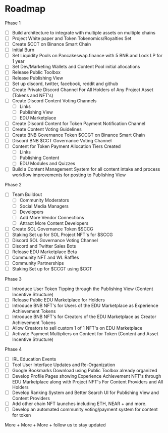 # Roadmap

Phase 1

* [ ] Build architecture to integrate with multiple assets on multiple chains
* [ ] Project White paper and Token Tokenomics/Royalties Set
* [ ] Create $CCT on Binance Smart Chain
* [ ] Initial Burn
* [ ] Set Liquidity Pools on Pancakeswap.finance with 5 BNB and Lock LP for 1 year
* [ ] Set Dev/Marketing Wallets and Content Pool initial allocations
* [ ] Release Public Toolbox
* [ ] Release Publishing View
* [ ] Set up discord, twitter, facebook, reddit and github
* [ ] Create Private Discord Channel For All Holders of Any Project Asset (Tokens and NFT's)
* [ ] Create Discord Content Voting Channels
  * [ ] Links
  * [ ] Publishing View
  * [ ] EDU Marketplace
* [ ] Create Discord Content for Token Payment Notification Channel
* [ ] Create Content Voting Guidelines
* [ ] Create BNB Governance Token $CCGT on Binance Smart Chain
* [ ] Discord BNB $CCT Governance Voting Channel
* [ ] Content for Token Payment Allocation Tiers Created
  * [ ] Links&#x20;
  * [ ] Publishing Content
  * [ ] EDU Modules and Quizzes
* [ ] Build a Content Management System for all content intake and process workflow improvements for posting to Publishing View

Phase 2

* [ ] Team Buildout
  * [ ] Community Moderators
  * [ ] Social Media Managers
  * [ ] Developers
  * [ ] Add More Vendor Connections
  * [ ] Attract More Content Developers
* [ ] Create SOL Governance Token $SCCG
* [ ] Staking Set up for SOL Project NFT's for $SCCG
* [ ] Discord SOL Governance Voting Channel
* [ ] Discord and Twitter Sales Bots
* [ ] Release EDU Marketplace Beta
* [ ] Community NFT and WL Raffles&#x20;
* [ ] Community Partnerships
* [ ] Staking Set up for $CCGT using $CCT

Phase 3

* [ ] Introduce User Token Tipping through the Publishing View (Content Incentive Structure)
* [ ] Release Public EDU Marketplace for Holders
* [ ] Introduce BNB NFT's for Users of the EDU Marketplace as Experience Achievement Tokens
* [ ] Introduce BNB NFT's for Creators of the EDU Marketplace as Creator Achievement Tokens&#x20;
* [ ] Allow Creators to sell custom 1 of 1 NFT's on EDU Marketplace
* [ ] Activate Payment Multipliers on Content for Token (Content and Asset Incentive Structure)

Phase 4

* [ ] IRL Education Events&#x20;
* [ ] Tool User Interface Updates and Re-Organization
* [ ] Google Bookmarks Download using Public Toolbox already organized
* [ ] Develop Profile Pages showing Experience Achievement NFT's through EDU Marketplace along with Project NFT's For Content Providers and All Holders
* [ ] Develop Ranking System and Better Search UI for Publishing View and Content Providers&#x20;
* [ ] Add other chain NFT launches including ETH, NEAR + and more.
* [ ] Develop an automated community voting/payment system for content for token&#x20;

More + More + More + follow us to stay updated

